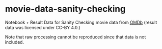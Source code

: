 # movie-data-sanity-checking
Notebook + Result Data for Sanity Checking movie data from [OMDb](http://www.omdbapi.com) (result data was licensed under CC-BY 4.0.)

Note that raw processing cannot be reproduced since that data is not included.

